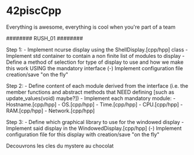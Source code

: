 # 42piscCpp
Everything is awesome, everything is cool when you're part of a team

######## RUSH_01 ########

Step 1:
	-	Implement ncurse display using the ShellDisplay.[cpp/hpp] class
	-	Implement std container to contain a non finite list of modules to display
	-	Define a method of selection for type of display to use and how we make this work USING the mandatory interface
	(-)	Implement configuration file creation/save "on the fly"

Step 2:
	-	Define content of each module derived from the interface (i.e. the member functions and abstract methods that NEED defining [such as update_values(void) maybe?])
	-	Implement each mandatory module:
		-	Hostname.[cpp/hpp]
		-	OS.[cpp/hpp]
		-	Time.[cpp/hpp]
		-	CPU.[cpp/hpp]
		-	RAM.[cpp/hpp]
		-	Network.[cpp/hpp]

Step 3:
	-	Define which graphical library to use for the windowed display
	-	Implement said display in the WindowedDisplay.[cpp/hpp]
	(-) Implement configuration file for this display with creation/save "on the fly"

Decouvrons les cles du mystere au chocolat
